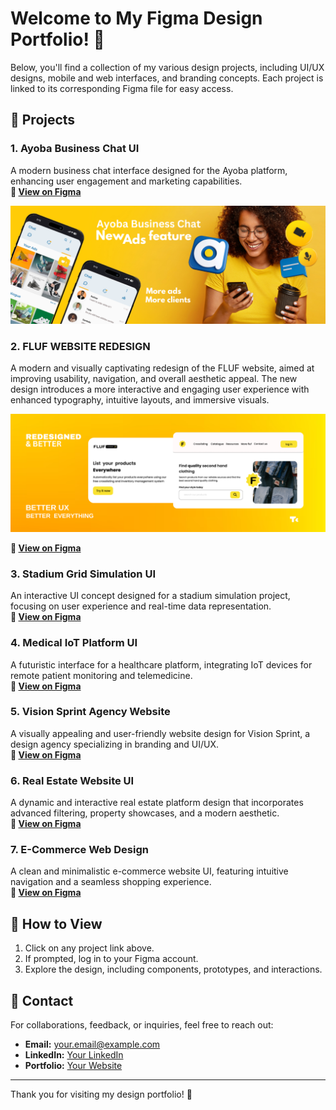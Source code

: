 # Welcome to My Figma Design Portfolio! 🚀

Below, you'll find a collection of my various design projects, including UI/UX designs, mobile and web interfaces, and branding concepts. Each project is linked to its corresponding Figma file for easy access.

## 🚀 Projects

### 1. **Ayoba Business Chat UI**
A modern business chat interface designed for the Ayoba platform, enhancing user engagement and marketing capabilities.  
**🔗 [View on Figma](YOUR_FIGMA_LINK_HERE)**


![AYOBA BUSINESS CHAT UI](AYOBA_ADS_FEATURE.png)



### 2. **FLUF WEBSITE REDESIGN**
A modern and visually captivating redesign of the FLUF website, aimed at improving usability, navigation, and overall aesthetic appeal. The new design introduces a more interactive and engaging user experience with enhanced typography, intuitive layouts, and immersive visuals.


![FLUF Website Redesign](FLUF_REDESIGN.png)



**🔗 [View on Figma](YOUR_FIGMA_LINK_HERE)**

### 3. **Stadium Grid Simulation UI**
An interactive UI concept designed for a stadium simulation project, focusing on user experience and real-time data representation.  
**🔗 [View on Figma](YOUR_FIGMA_LINK_HERE)**

### 4. **Medical IoT Platform UI**
A futuristic interface for a healthcare platform, integrating IoT devices for remote patient monitoring and telemedicine.  
**🔗 [View on Figma](YOUR_FIGMA_LINK_HERE)**

### 5. **Vision Sprint Agency Website**
A visually appealing and user-friendly website design for Vision Sprint, a design agency specializing in branding and UI/UX.  
**🔗 [View on Figma](YOUR_FIGMA_LINK_HERE)**

### 6. **Real Estate Website UI**
A dynamic and interactive real estate platform design that incorporates advanced filtering, property showcases, and a modern aesthetic.  
**🔗 [View on Figma](YOUR_FIGMA_LINK_HERE)**

### 7. **E-Commerce Web Design**
A clean and minimalistic e-commerce website UI, featuring intuitive navigation and a seamless shopping experience.  
**🔗 [View on Figma](YOUR_FIGMA_LINK_HERE)**

## 📌 How to View

1. Click on any project link above.
2. If prompted, log in to your Figma account.
3. Explore the design, including components, prototypes, and interactions.

## 📩 Contact

For collaborations, feedback, or inquiries, feel free to reach out:

- **Email:** [your.email@example.com](mailto:your.email@example.com)
- **LinkedIn:** [Your LinkedIn](YOUR_LINKEDIN_URL)
- **Portfolio:** [Your Website](YOUR_PORTFOLIO_URL)

---

Thank you for visiting my design portfolio! 🚀


